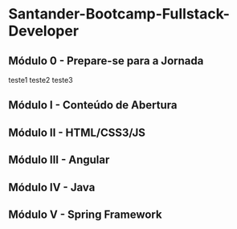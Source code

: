 # Santander-Bootcamp-Fullstack-Developer

## Módulo 0 - Prepare-se para a Jornada
teste1
teste2
teste3

## Módulo I - Conteúdo de Abertura

## Módulo II - HTML/CSS3/JS

## Módulo III - Angular

## Módulo IV - Java

## Módulo V - Spring Framework